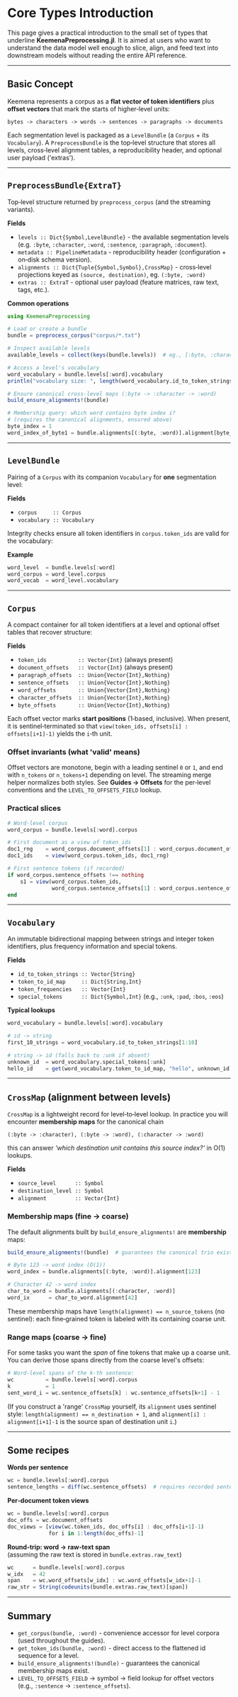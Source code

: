 
# Core Types Introduction

This page gives a practical introduction to the small set of types that underline **KeemenaPreprocessing.jl**. It is aimed at users who want to understand the data model well enough to slice, align, and feed text into downstream models without reading the entire API reference.

---

## Basic Concept

Keemena represents a corpus as a **flat vector of token identifiers** plus **offset vectors** that mark the starts of higher‑level units:

```
bytes -> characters -> words -> sentences -> paragraphs -> documents
```

Each segmentation level is packaged as a `LevelBundle` (a `Corpus` + its `Vocabulary`). A `PreprocessBundle` is the top‑level structure that stores all levels, cross‑level alignment tables, a reproducibility header, and optional user payload ('extras').

---

## `PreprocessBundle{ExtraT}`

Top‑level structure returned by `preprocess_corpus` (and the streaming variants).

**Fields**

- `levels :: Dict{Symbol,LevelBundle}` - the available segmentation levels (e.g. `:byte`, `:character`, `:word`, `:sentence`, `:paragraph`, `:document`).
- `metadata :: PipelineMetadata` - reproducibility header (configuration + on‑disk schema version).
- `alignments :: Dict{Tuple{Symbol,Symbol},CrossMap}` - cross‑level projections keyed as `(source, destination)`, eg. `(:byte, :word)`
- `extras :: ExtraT` - optional user payload (feature matrices, raw text, tags, etc.).

**Common operations**
```julia
using KeemenaPreprocessing

# Load or create a bundle
bundle = preprocess_corpus("corpus/*.txt")

# Inspect available levels
available_levels = collect(keys(bundle.levels))  # eg., [:byte, :character, :word]

# Access a level's vocabulary
word_vocabulary = bundle.levels[:word].vocabulary
println("vocabulary size: ", length(word_vocabulary.id_to_token_strings))

# Ensure canonical cross-level maps (:byte -> :character -> :word)
build_ensure_alignments!(bundle)

# Membership query: which word contains byte index i?
# (requires the canonical alignments, ensured above)
byte_index = 1
word_index_of_byte1 = bundle.alignments[(:byte, :word)].alignment[byte_index]
```

---

## `LevelBundle`

Pairing of a `Corpus` with its companion `Vocabulary` for **one** segmentation level:

**Fields**
- `corpus     :: Corpus`
- `vocabulary :: Vocabulary`

Integrity checks ensure all token identifiers in `corpus.token_ids` are valid for the vocabulary:

**Example**
```julia
word_level  = bundle.levels[:word]
word_corpus = word_level.corpus
word_vocab  = word_level.vocabulary
```

---

## `Corpus`

A compact container for all token identifiers at a level and optional offset tables that recover structure:

**Fields**
- `token_ids          :: Vector{Int}` (always present)
- `document_offsets   :: Vector{Int}` (always present)
- `paragraph_offsets  :: Union{Vector{Int},Nothing}`
- `sentence_offsets   :: Union{Vector{Int},Nothing}`
- `word_offsets       :: Union{Vector{Int},Nothing}`
- `character_offsets  :: Union{Vector{Int},Nothing}`
- `byte_offsets       :: Union{Vector{Int},Nothing}`

Each offset vector marks **start positions** (1‑based, inclusive). When present, it is sentinel‑terminated so that
`view(token_ids, offsets[i] : offsets[i+1]-1)` yields the `i`‑th unit.

### Offset invariants (what 'valid' means)

Offset vectors are monotone, begin with a leading sentinel `0` or `1`, and end with `n_tokens` or `n_tokens+1` depending on level. The streaming merge helper normalizes both styles. See **Guides -> Offsets** for the per‑level conventions and the `LEVEL_TO_OFFSETS_FIELD` lookup.

### Practical slices
```julia
# Word-level corpus
word_corpus = bundle.levels[:word].corpus

# First document as a view of token_ids
doc1_rng    = word_corpus.document_offsets[1] : word_corpus.document_offsets[2]-1
doc1_ids    = view(word_corpus.token_ids, doc1_rng)

# First sentence tokens (if recorded)
if word_corpus.sentence_offsets !== nothing
    s1 = view(word_corpus.token_ids,
              word_corpus.sentence_offsets[1] : word_corpus.sentence_offsets[2]-1)
end
```

---

## `Vocabulary`

An immutable bidirectional mapping between strings and integer token identifiers, plus frequency information and special tokens.

**Fields**
- `id_to_token_strings :: Vector{String}`
- `token_to_id_map     :: Dict{String,Int}`
- `token_frequencies   :: Vector{Int}`
- `special_tokens      :: Dict{Symbol,Int}` (e.g., `:unk`, `:pad`, `:bos`, `:eos`)

**Typical lookups**
```julia
word_vocabulary = bundle.levels[:word].vocabulary

# id -> string
first_10_strings = word_vocabulary.id_to_token_strings[1:10]

# string -> id (falls back to :unk if absent)
unknown_id  = word_vocabulary.special_tokens[:unk]
hello_id    = get(word_vocabulary.token_to_id_map, "hello", unknown_id)
```

---

## `CrossMap` (alignment between levels)

`CrossMap` is a lightweight record for level‑to‑level lookup. In practice you will encounter **membership maps** for the canonical chain

```
(:byte -> :character), (:byte -> :word), (:character -> :word)
```

this can answer *'which destination unit contains this source index?'* in O(1) lookups.

**Fields**
- `source_level      :: Symbol`
- `destination_level :: Symbol`
- `alignment         :: Vector{Int}`

### Membership maps (fine -> coarse)

The default alignments built by `build_ensure_alignments!` are **membership** maps:

```julia
build_ensure_alignments!(bundle)  # guarantees the canonical trio exists

# Byte 123 -> word index (O(1))
word_index = bundle.alignments[(:byte, :word)].alignment[123]

# Character 42 -> word index
char_to_word = bundle.alignments[(:character, :word)]
word_ix      = char_to_word.alignment[42]
```

These membership maps have `length(alignment) == n_source_tokens` (no sentinel): each fine‑grained token is labeled with its containing coarse unit.

### Range maps (coarse -> fine)

For some tasks you want the *span* of fine tokens that make up a coarse unit. You can derive those spans directly from the coarse level's offsets:

```julia
# Word-level spans of the k-th sentence:
wc          = bundle.levels[:word].corpus
k           = 1
sent_word_i = wc.sentence_offsets[k] : wc.sentence_offsets[k+1] - 1
```

(If you construct a 'range' `CrossMap` yourself, its `alignment` uses sentinel style:
`length(alignment) == n_destination + 1`, and
`alignment[i] : alignment[i+1]-1` is the source span of destination unit `i`.)

---

## Some recipes

**Words per sentence**
```julia
wc = bundle.levels[:word].corpus
sentence_lengths = diff(wc.sentence_offsets)  # requires recorded sentence offsets
```

**Per‑document token views**
```julia
wc = bundle.levels[:word].corpus
doc_offs = wc.document_offsets
doc_views = [view(wc.token_ids, doc_offs[i] : doc_offs[i+1]-1)
             for i in 1:length(doc_offs)-1]
```

**Round‑trip: word -> raw‑text span**  
(assuming the raw text is stored in `bundle.extras.raw_text`)
```julia
wc      = bundle.levels[:word].corpus
w_idx   = 42
span    = wc.word_offsets[w_idx] : wc.word_offsets[w_idx+1]-1
raw_str = String(codeunits(bundle.extras.raw_text)[span])
```

---

## Summary

- `get_corpus(bundle, :word)` - convenience accessor for level corpora (used throughout the guides).
- `get_token_ids(bundle, :word)` - direct access to the flattened id sequence for a level.
- `build_ensure_alignments!(bundle)` - guarantees the canonical membership maps exist.
- `LEVEL_TO_OFFSETS_FIELD` -> symbol -> field lookup for offset vectors (e.g., `:sentence` -> `:sentence_offsets`).



